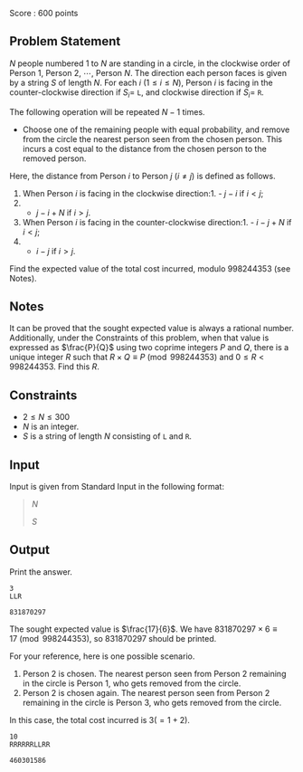Score : $600$ points

## Problem Statement

$N$ people numbered $1$ to $N$ are standing in a circle, in the clockwise order of Person $1$, Person $2$, $\cdots$, Person $N$.
The direction each person faces is given by a string $S$ of length $N$. For each $i$ $(1 \leq i \leq N)$, Person $i$ is facing in the counter-clockwise direction if $S_i =$ `L`, and clockwise direction if $S_i =$ `R`. 

The following operation will be repeated $N-1$ times.

- Choose one of the remaining people with equal probability, and remove from the circle the nearest person seen from the chosen person.
This incurs a cost equal to the distance from the chosen person to the removed person.

Here, the distance from Person $i$ to Person $j$ $(i \neq j)$ is defined as follows.

1. When Person $i$ is facing in the clockwise direction:1.    - $j-i$ if $i \lt j$;
2.    - $j-i+N$ if $i \gt j$.
2. When Person $i$ is facing in the counter-clockwise direction:1.    - $i-j+N$ if $i \lt j$;
2.    - $i-j$ if $i \gt j$.

Find the expected value of the total cost incurred, modulo $998244353$ (see Notes).

## Notes

It can be proved that the sought expected value is always a rational number. Additionally, under the Constraints of this problem, when that value is expressed as $\frac{P}{Q}$ using two coprime integers $P$ and $Q$, there is a unique integer $R$ such that $R \times Q \equiv P\pmod{998244353}$ and $0 \leq R \lt 998244353$. Find this $R$.

## Constraints

- $2 \leq N \leq 300$
- $N$ is an integer.
- $S$ is a string of length $N$ consisting of `L` and `R`.

## Input

Input is given from Standard Input in the following format:

> $N$
> 
> $S$

## Output

Print the answer.

```input1
3
LLR
```

```output1
831870297
```

The sought expected value is $\frac{17}{6}$. We have $831870297 \times 6 \equiv 17\pmod{998244353}$, so $831870297$ should be printed.

For your reference, here is one possible scenario.

1. Person $2$ is chosen. The nearest person seen from Person $2$ remaining in the circle is Person $1$, who gets removed from the circle.
2. Person $2$ is chosen again. The nearest person seen from Person $2$ remaining in the circle is Person $3$, who gets removed from the circle.

In this case, the total cost incurred is $3(=1+2)$.

```input2
10
RRRRRRLLRR
```

```output2
460301586
```